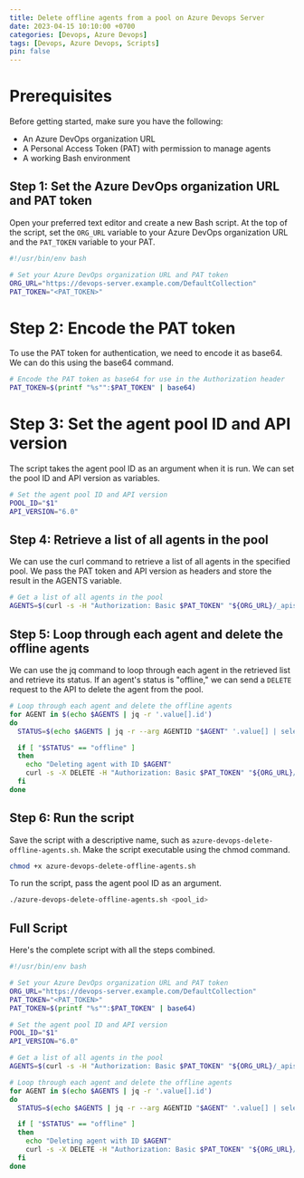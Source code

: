 ```yaml
---
title: Delete offline agents from a pool on Azure Devops Server
date: 2023-04-15 10:10:00 +0700
categories: [Devops, Azure Devops]
tags: [Devops, Azure Devops, Scripts]
pin: false
---
```


# Prerequisites

Before getting started, make sure you have the following:

- An Azure DevOps organization URL
- A Personal Access Token (PAT) with permission to manage agents
- A working Bash environment

## Step 1: Set the Azure DevOps organization URL and PAT token

Open your preferred text editor and create a new Bash script. At the top of the script, set the `ORG_URL` variable to your Azure DevOps organization URL and the `PAT_TOKEN` variable to your PAT.

```bash
#!/usr/bin/env bash

# Set your Azure DevOps organization URL and PAT token
ORG_URL="https://devops-server.example.com/DefaultCollection"
PAT_TOKEN="<PAT_TOKEN>"
```

# Step 2: Encode the PAT token

To use the PAT token for authentication, we need to encode it as base64. We can do this using the base64 command.

```bash
# Encode the PAT token as base64 for use in the Authorization header
PAT_TOKEN=$(printf "%s"":$PAT_TOKEN" | base64)
```

# Step 3: Set the agent pool ID and API version

The script takes the agent pool ID as an argument when it is run. We can set the pool ID and API version as variables.

```bash
# Set the agent pool ID and API version
POOL_ID="$1"
API_VERSION="6.0"
```

## Step 4: Retrieve a list of all agents in the pool

We can use the curl command to retrieve a list of all agents in the specified pool. We pass the PAT token and API version as headers and store the result in the AGENTS variable.

```bash
# Get a list of all agents in the pool
AGENTS=$(curl -s -H "Authorization: Basic $PAT_TOKEN" "${ORG_URL}/_apis/distributedtask/pools/${POOL_ID}/agents?api-version=${API_VERSION}")
```

## Step 5: Loop through each agent and delete the offline agents

We can use the jq command to loop through each agent in the retrieved list and retrieve its status. If an agent's status is "offline," we can send a `DELETE` request to the API to delete the agent from the pool.

```bash
# Loop through each agent and delete the offline agents
for AGENT in $(echo $AGENTS | jq -r '.value[].id')
do
  STATUS=$(echo $AGENTS | jq -r --arg AGENTID "$AGENT" '.value[] | select(.id == ($AGENTID | tonumber)) | .status')

  if [ "$STATUS" == "offline" ]
  then
    echo "Deleting agent with ID $AGENT"
    curl -s -X DELETE -H "Authorization: Basic $PAT_TOKEN" "${ORG_URL}/_apis/distributedtask/pools/${POOL_ID}/agents/${AGENT}?api-version=${API_VERSION}"
  fi
done
```

## Step 6: Run the script

Save the script with a descriptive name, such as `azure-devops-delete-offline-agents.sh`. Make the script executable using the chmod command.

```bash
chmod +x azure-devops-delete-offline-agents.sh
```

To run the script, pass the agent pool ID as an argument.

```bash
./azure-devops-delete-offline-agents.sh <pool_id>
```

## Full Script

Here's the complete script with all the steps combined.

```bash
#!/usr/bin/env bash

# Set your Azure DevOps organization URL and PAT token
ORG_URL="https://devops-server.example.com/DefaultCollection"
PAT_TOKEN="<PAT_TOKEN>"
PAT_TOKEN=$(printf "%s"":$PAT_TOKEN" | base64)

# Set the agent pool ID and API version
POOL_ID="$1"
API_VERSION="6.0"

# Get a list of all agents in the pool
AGENTS=$(curl -s -H "Authorization: Basic $PAT_TOKEN" "${ORG_URL}/_apis/distributedtask/pools/${POOL_ID}/agents?api-version=${API_VERSION}")

# Loop through each agent and delete the offline agents
for AGENT in $(echo $AGENTS | jq -r '.value[].id')
do
  STATUS=$(echo $AGENTS | jq -r --arg AGENTID "$AGENT" '.value[] | select(.id == ($AGENTID | tonumber)) | .status')

  if [ "$STATUS" == "offline" ]
  then
    echo "Deleting agent with ID $AGENT"
    curl -s -X DELETE -H "Authorization: Basic $PAT_TOKEN" "${ORG_URL}/_apis/distributedtask/pools/${POOL_ID}/agents/${AGENT}?api-version=${API_VERSION}"
  fi
done
```
